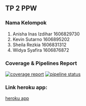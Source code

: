 ## TP 2 PPW

### Nama Kelompok
1. Anisha Inas Izdihar 1606829730
2. Kevin Sutarno 1606895202
3. Sheila Rezkia 1606831312
4. Widya Syafira 1606876872

### Coverage & Pipelines Report
[![coverage report](https://gitlab.com/ppw-c10/tugas2/badges/master/coverage.svg)](https://gitlab.com/ppw-c10/tugas2/commits/master)
[![pipeline status](https://gitlab.com/ppw-c10/tugas2/badges/master/pipeline.svg)](https://gitlab.com/ppw-c10/tugas2/commits/master)


### Link heroku app: 

[heroku app](https://tugas2.herokuapp.com/)